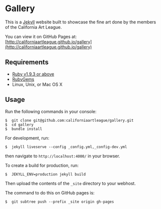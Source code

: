 # Gallery
This is a [Jekyll](https://jekyllrb.com/) website built to showcase the fine art done by the members of the California Art League.

You can view it on GitHub Pages at: [http://californiaartleague.github.io/gallery](http://californiaartleague.github.io/gallery)

## Requirements

 - [Ruby v1.9.3 or above](https://www.ruby-lang.org/en/downloads/)
 - [RubyGems](https://rubygems.org/pages/download)
 - Linux, Unix, or Mac OS X

## Usage

Run the following commands in your console:
```
$  git clone git@github.com:californiaartleague/gallery.git
$  cd gallery
$  bundle install
```

For development, run:
```
$  jekyll liveserve --config _config.yml,_config-dev.yml
```

then navigate to `http://localhost:4000/` in your browser.

To create a build for production, run:
```
$  JEKYLL_ENV=production jekyll build
```
Then upload the contents of the `_site` directory to your webhost.

The command to do this on GitHub pages is:
```
$  git subtree push --prefix _site origin gh-pages
```